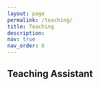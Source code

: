```yaml
---
layout: page
permalink: /teaching/
title: Teaching
description:
nav: true
nav_order: 6
---
```


## Teaching Assistant

